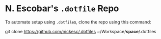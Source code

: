 
# N. Escobar's `.dotfile` Repo

To automate setup using `.dotfile`s, clone the repo using this command:

git clone https://github.com/nickesc/.dotfiles ~/Workspace/__space__/.dotfiles
